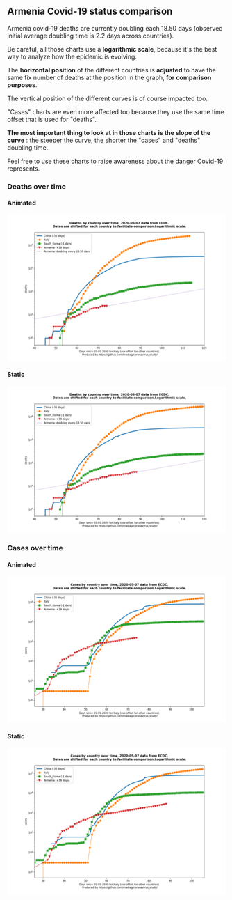 ## Armenia Covid-19 status comparison 

Armenia covid-19 deaths are currently doubling each 18.50 days (observed initial average doubling time is 2.2 days across countries).



Be careful, all those charts use a **logarithmic scale**, because it's the best way to analyze how the epidemic is evolving.
 
The **horizontal position** of the different countries is **adjusted** to have the same fix number of deaths at the position in the graph, **for comparison purposes**.

The vertical position of the different curves is of course impacted too.

"Cases" charts are even more affected too because they use the same time offset that is used for "deaths".

**The most important thing to look at in those charts is the slope of the curve** : the steeper the curve, the shorter the "cases" and "deaths" doubling time.

Feel free to use these charts to raise awareness about the danger Covid-19 represents. 


 
### Deaths over time
 
#### Animated
![Armenia covid-19 deaths animated chart](https://raw.githubusercontent.com/madlag/coronavirus_study/master/notebooks/graphs/2020-05-07/countries/Armenia/2020-05-07_Armenia_deaths.gif "Armenia covid-19 deaths animated chart")   
 
#### Static
![Armenia covid-19 deaths static chart](https://raw.githubusercontent.com/madlag/coronavirus_study/master/notebooks/graphs/2020-05-07/countries/Armenia/2020-05-07_Armenia_deaths.png "Armenia covid-19 deaths static chart")   

 
### Cases over time
 
#### Animated
![Armenia covid-19 cases animated chart](https://raw.githubusercontent.com/madlag/coronavirus_study/master/notebooks/graphs/2020-05-07/countries/Armenia/2020-05-07_Armenia_cases.gif "Armenia covid-19 cases animated chart")   
 
#### Static
![Armenia covid-19 cases static chart](https://raw.githubusercontent.com/madlag/coronavirus_study/master/notebooks/graphs/2020-05-07/countries/Armenia/2020-05-07_Armenia_cases.png "Armenia covid-19 cases static chart")   

